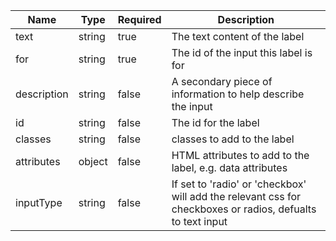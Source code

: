| Name        | Type   | Required | Description                                                                                                |
| ----------- | ------ | -------- | ---------------------------------------------------------------------------------------------------------- |
| text        | string | true     | The text content of the label                                                                              |
| for         | string | true     | The id of the input this label is for                                                                      |
| description | string | false    | A secondary piece of information to help describe the input                                                |
| id          | string | false    | The id for the label                                                                                       |
| classes     | string | false    | classes to add to the label                                                                                |
| attributes  | object | false    | HTML attributes to add to the label, e.g. data attributes                                                  |
| inputType   | string | false    | If set to 'radio' or 'checkbox' will add the relevant css for checkboxes or radios, defualts to text input |
